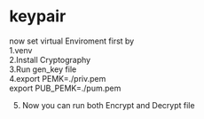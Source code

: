 # keypair
now set virtual Enviroment first by  
1.venv  
2.Install Cryptography  
3.Run gen_key file  
4.export PEMK=./priv.pem  
export PUB_PEMK=./pum.pem  

5. Now you can run both Encrypt and Decrypt file

